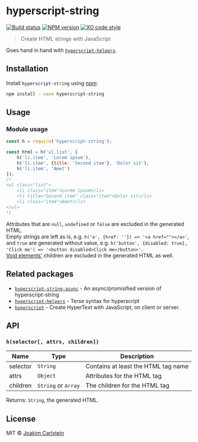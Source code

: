 # hyperscript-string

[![Build status][travis-image]][travis-url] [![NPM version][npm-image]][npm-url] [![XO code style][codestyle-image]][codestyle-url]

> Create HTML strings with JavaScript

Goes hand in hand with [`hyperscript-helpers`](https://www.npmjs.com/package/hyperscript-helpers).

## Installation

Install `hyperscript-string` using [npm](https://www.npmjs.com/):

```bash
npm install --save hyperscript-string
```

## Usage

### Module usage

```javascript
const h = require('hyperscript-string');

const html = h('ul.list', [
	h('li.item', 'Lorem ipsum'),
	h('li.item', {title: 'Second item'}, 'Dolor sit'),
	h('li.item', 'Amet')
]);
/*
<ul class="list">
	<li class="item">Lorem ipsum</li>
	<li title="Second item" class="item">Dolor sit</li>
	<li class="item">Amet</li>
</ul>
*/
```

Attributes that are `null`, `undefined` or `false` are excluded in the generated HTML.  
Empty strings are left as is, e.g. `h('a', {href: ''}) => '<a href=""></a>'`, and `true` are generated without value, e.g. `h('button', {disabled: true}, 'Click me') => '<button disabled>Click me</button>'`.  
[Void elements'](https://www.w3.org/TR/html5/syntax.html#void-elements) children are excluded in the generated HTML as well.

## Related packages

* [`hyperscript-string-async`](https://www.npmjs.com/package/hyperscript-string-async) - An async/promisified version of hyperscript-string
* [`hyperscript-helpers`](https://www.npmjs.com/package/hyperscript-helpers) - Terse syntax for hyperscript
* [`hyperscript`](https://www.npmjs.com/package/hyperscript) - Create HyperText with JavaScript, on client or server.

## API

### `h(selector[, attrs, children])`

| Name | Type | Description |
|------|------|-------------|
| selector | `String` | Contains at least the HTML tag name |
| attrs | `Object` | Attributes for the HTML tag |
| children | `String` or `Array` | The children for the HTML tag |

Returns: `String`, the generated HTML.

## License

MIT © [Joakim Carlstein](http://joakim.beng.se)

[npm-url]: https://npmjs.org/package/hyperscript-string
[npm-image]: https://badge.fury.io/js/hyperscript-string.svg
[travis-url]: https://travis-ci.org/joakimbeng/hyperscript-string
[travis-image]: https://travis-ci.org/joakimbeng/hyperscript-string.svg?branch=master
[codestyle-url]: https://github.com/sindresorhus/xo
[codestyle-image]: https://img.shields.io/badge/code%20style-XO-5ed9c7.svg?style=flat

